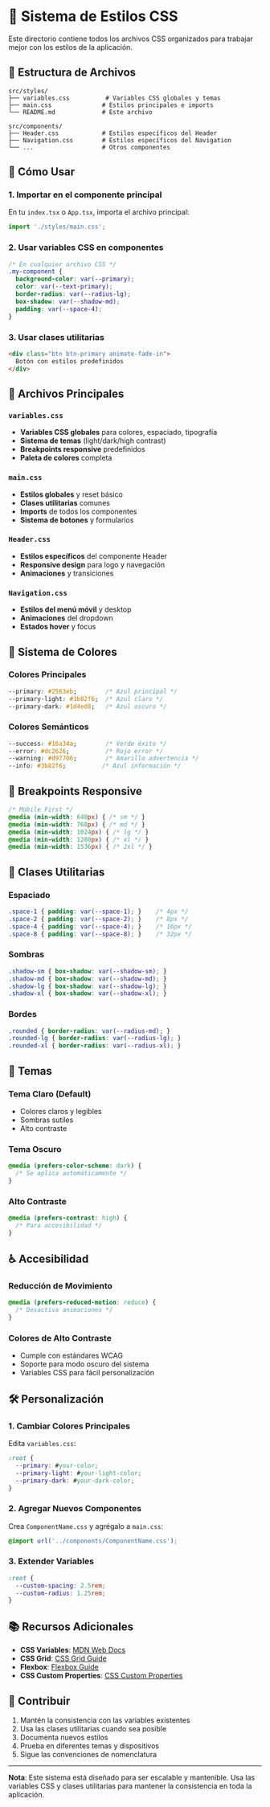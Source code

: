 # 🎨 Sistema de Estilos CSS

Este directorio contiene todos los archivos CSS organizados para trabajar mejor con los estilos de la aplicación.

## 📁 Estructura de Archivos

```
src/styles/
├── variables.css          # Variables CSS globales y temas
├── main.css              # Estilos principales e imports
└── README.md             # Este archivo

src/components/
├── Header.css            # Estilos específicos del Header
├── Navigation.css        # Estilos específicos del Navigation
└── ...                   # Otros componentes
```

## 🚀 Cómo Usar

### 1. Importar en el componente principal

En tu `index.tsx` o `App.tsx`, importa el archivo principal:

```typescript
import './styles/main.css';
```

### 2. Usar variables CSS en componentes

```css
/* En cualquier archivo CSS */
.my-component {
  background-color: var(--primary);
  color: var(--text-primary);
  border-radius: var(--radius-lg);
  box-shadow: var(--shadow-md);
  padding: var(--space-4);
}
```

### 3. Usar clases utilitarias

```html
<div class="btn btn-primary animate-fade-in">
  Botón con estilos predefinidos
</div>
```

## 🎯 Archivos Principales

### `variables.css`
- **Variables CSS globales** para colores, espaciado, tipografía
- **Sistema de temas** (light/dark/high contrast)
- **Breakpoints responsive** predefinidos
- **Paleta de colores** completa

### `main.css`
- **Estilos globales** y reset básico
- **Clases utilitarias** comunes
- **Imports** de todos los componentes
- **Sistema de botones** y formularios

### `Header.css`
- **Estilos específicos** del componente Header
- **Responsive design** para logo y navegación
- **Animaciones** y transiciones

### `Navigation.css`
- **Estilos del menú móvil** y desktop
- **Animaciones** del dropdown
- **Estados hover** y focus

## 🎨 Sistema de Colores

### Colores Principales
```css
--primary: #2563eb;        /* Azul principal */
--primary-light: #3b82f6;  /* Azul claro */
--primary-dark: #1d4ed8;   /* Azul oscuro */
```

### Colores Semánticos
```css
--success: #16a34a;        /* Verde éxito */
--error: #dc2626;          /* Rojo error */
--warning: #d97706;        /* Amarillo advertencia */
--info: #3b82f6;          /* Azul información */
```

## 📱 Breakpoints Responsive

```css
/* Mobile First */
@media (min-width: 640px) { /* sm */ }
@media (min-width: 768px) { /* md */ }
@media (min-width: 1024px) { /* lg */ }
@media (min-width: 1280px) { /* xl */ }
@media (min-width: 1536px) { /* 2xl */ }
```

## 🔧 Clases Utilitarias

### Espaciado
```css
.space-1 { padding: var(--space-1); }    /* 4px */
.space-2 { padding: var(--space-2); }    /* 8px */
.space-4 { padding: var(--space-4); }    /* 16px */
.space-8 { padding: var(--space-8); }    /* 32px */
```

### Sombras
```css
.shadow-sm { box-shadow: var(--shadow-sm); }
.shadow-md { box-shadow: var(--shadow-md); }
.shadow-lg { box-shadow: var(--shadow-lg); }
.shadow-xl { box-shadow: var(--shadow-xl); }
```

### Bordes
```css
.rounded { border-radius: var(--radius-md); }
.rounded-lg { border-radius: var(--radius-lg); }
.rounded-xl { border-radius: var(--radius-xl); }
```

## 🌙 Temas

### Tema Claro (Default)
- Colores claros y legibles
- Sombras sutiles
- Alto contraste

### Tema Oscuro
```css
@media (prefers-color-scheme: dark) {
  /* Se aplica automáticamente */
}
```

### Alto Contraste
```css
@media (prefers-contrast: high) {
  /* Para accesibilidad */
}
```

## ♿ Accesibilidad

### Reducción de Movimiento
```css
@media (prefers-reduced-motion: reduce) {
  /* Desactiva animaciones */
}
```

### Colores de Alto Contraste
- Cumple con estándares WCAG
- Soporte para modo oscuro del sistema
- Variables CSS para fácil personalización

## 🛠️ Personalización

### 1. Cambiar Colores Principales
Edita `variables.css`:
```css
:root {
  --primary: #your-color;
  --primary-light: #your-light-color;
  --primary-dark: #your-dark-color;
}
```

### 2. Agregar Nuevos Componentes
Crea `ComponentName.css` y agrégalo a `main.css`:
```css
@import url('../components/ComponentName.css');
```

### 3. Extender Variables
```css
:root {
  --custom-spacing: 2.5rem;
  --custom-radius: 1.25rem;
}
```

## 📚 Recursos Adicionales

- **CSS Variables**: [MDN Web Docs](https://developer.mozilla.org/en-US/docs/Web/CSS/Using_CSS_custom_properties)
- **CSS Grid**: [CSS Grid Guide](https://css-tricks.com/snippets/css/complete-guide-grid/)
- **Flexbox**: [Flexbox Guide](https://css-tricks.com/snippets/css/a-guide-to-flexbox/)
- **CSS Custom Properties**: [CSS Custom Properties](https://css-tricks.com/guides/css-custom-properties/)

## 🤝 Contribuir

1. Mantén la consistencia con las variables existentes
2. Usa las clases utilitarias cuando sea posible
3. Documenta nuevos estilos
4. Prueba en diferentes temas y dispositivos
5. Sigue las convenciones de nomenclatura

---

**Nota**: Este sistema está diseñado para ser escalable y mantenible. Usa las variables CSS y clases utilitarias para mantener la consistencia en toda la aplicación.
